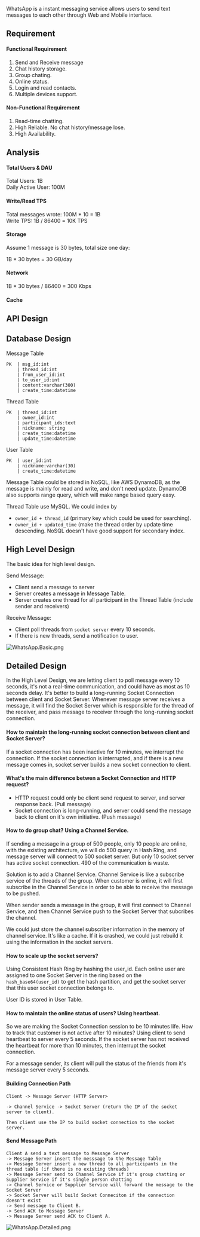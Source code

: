 WhatsApp is a instant messaging service allows users to send text messages to each other through Web and Mobile interface.

## Requirement

#### Functional Requirement
1. Send and Receive message
2. Chat history storage.
3. Group chating.
4. Online status.
5. Login and read contacts.
6. Multiple devices support.

#### Non-Functional Requirement
1. Read-time chatting.
2. High Reliable. No chat history/message lose.
3. High Availability.

## Analysis

#### Total Users & DAU
Total Users: 1B  
Daily Active User: 100M  

#### Write/Read TPS
Total messages wrote: 100M * 10 = 1B  
Write TPS: 1B / 86400 = 10K TPS

#### Storage
Assume 1 message is 30 bytes, total size one day:

1B * 30 bytes = 30 GB/day

#### Network
1B * 30 bytes / 86400 = 300 Kbps

#### Cache

## API Design

## Database Design

Message Table
```
PK  | msg_id:int
    | thread_id:int
    | from_user_id:int
    | to_user_id:int
    | content:varchar(300)
    | create_time:datetime
```

Thread Table
```
PK  | thread_id:int
    | owner_id:int
    | participant_ids:text
    | nickname: string
    | create_time:datetime
    | update_time:datetime
```

User Table
```
PK  | user_id:int
    | nickname:varchar(30)
    | create_time:datetime
```

Message Table could be stored in NoSQL, like AWS DynamoDB, as the message is mainly for read and write, and don't need update. DynamoDB also supports range query, which will make range based query easy.

Thread Table use MySQL. We could index by 
* `owner_id + thread_id` (primary key which could be used for searching).
* `owner_id + updated_time` (make the thread order by update time descending.
NoSQL doesn't have good support for secondary index.


## High Level Design

The basic idea for high level design.

Send Message:
* Client send a message to server
* Server creates a message in Message Table.
* Server creates one thread for all participant in the Thread Table (include sender and receivers)

Receive Message:
* Client poll threads from `socket server` every 10 seconds.
* If there is new threads, send a notification to user.

![WhatsApp.Basic.png](pic/WhatsApp.Basic.png)

## Detailed Design

In the High Level Design, we are letting client to poll message every 10 seconds, it's not a real-time communication, and could have as most as 10 seconds delay. It's better to build a long-running Socket Connection between client and Socket Server. Whenever message server receives a message, it will find the Socket Server which is responsible for the thread of the receiver, and pass message to receiver through the long-running socket connection.

#### How to maintain the long-running socket connection between client and Socket Server?
If a socket connection has been inactive for 10 minutes, we interrupt the connection. If the socket connection is interrupted, and if there is a new message comes in, socket server builds a new socket connection to client.

#### What's the main difference betwen a Socket Connection and HTTP request?
* HTTP request could only be client send request to server, and server response back. (Pull message)
* Socket connection is long-running, and server could send the message back to client on it's own initiative. (Push message)

#### How to do group chat? Using a Channel Service.

If sending a message in a group of 500 people, only 10 people are online, with the existing architecture, we will do 500 query in Hash Ring, and message server will connect to 500 socket server. But only 10 socket server has active socket connection. 490 of the communication is waste.

Solution is to add a Channel Service. Channel Service is like a subscribe service of the threads of the group. When customer is online, it will first subscribe in the Channel Service in order to be able to receive the message to be pushed.

When sender sends a message in the group, it will first connect to Channel Service, and then Channel Service push to the Socket Server that subcribes the channel.

We could just store the channel subscriber information in the memory of channel service. It's like a cache. If it is crashed, we could just rebuild it using the information in the socket servers.

#### How to scale up the socket servers?

Using Consistent Hash Ring by hashing the user_id. Each online user are assigned to one Socket Server in the ring based on the `hash_base64(user_id)` to get the hash partition, and get the socket server that this user socket connection belongs to.

User ID is stored in User Table.

#### How to maintain the online status of users? Using heartbeat.

So we are making the Socket Connection session to be 10 minutes life. How to track that customer is not active after 10 minutes? Using client to send heartbeat to server every 5 seconds. If the socket server has not received the heartbeat for more than 10 minutes, then interrupt the socket connection.

For a message sender, its client will pull the status of the friends from it's message server every 5 seconds.

#### Building Connection Path

```
Client -> Message Server (HTTP Server> 

-> Channel Service -> Socket Server (return the IP of the socket server to client).

Then client use the IP to build socket connection to the socket server.
```

#### Send Message Path

```
Client A send a text message to Message Server
-> Message Server insert the messsage to the Message Table
-> Message Server insert a new thread to all participants in the thread table (if there is no existing threads) 
-> Message Server send to Channel Service if it's group chatting or Supplier Service if it's single person chatting 
-> Channel Service or Supplier Service will forward the message to the Socket Server
-> Socket Server will build Socket Conneciton if the connection doesn't exist 
-> Send message to Client B.
-> Send ACK to Message Server
-> Message Server send ACK to Client A.
```

![WhatsApp.Detailed.png](pic/WhatsApp.Detailed.png)

